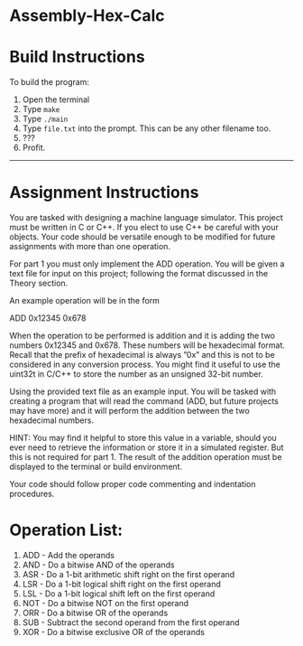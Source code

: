 # Assembly-Hex-Calc

# Build Instructions
To build the program:
1. Open the terminal
2. Type `make`
3. Type `./main`
4. Type `file.txt` into the prompt. This can be any other filename too.
5. ???
6. Profit.

____
# Assignment Instructions

You are tasked with designing a machine language simulator. 
This project must be written in C or C++.
If you elect to use C++ be careful with your objects. Your code should be versatile enough to be modified for future assignments with more than one operation. 

For part 1 you must only implement the ADD operation.
You will be given a text file for input on this project; following the format discussed in the Theory section. 

An example operation will be in the form


ADD 0x12345 0x678


When the operation to be performed is addition and it is adding the two numbers 0x12345 and 0x678.
These numbers will be hexadecimal format. Recall that the prefix of hexadecimal is always ”0x” and this is not to be considered in any conversion process. You might find it useful to use the uint32t in C/C++ to store the number as an unsigned 32-bit number.


Using the provided text file as an example input. You will be tasked with creating a program that will read the command (ADD, but future projects may have more) and it will perform the addition between the two hexadecimal numbers. 

HINT: You may find it helpful to store this value in a variable, should you ever need to retrieve the information or store it in a simulated register. But this is not required for part 1. The result of the addition operation must be displayed to the terminal or build environment.

Your code should follow proper code commenting and indentation procedures.

# Operation List:
1. ADD - Add the operands 
2. AND - Do a bitwise AND of the operands 
3. ASR - Do a 1-bit arithmetic shift right on the first operand 
4. LSR - Do a 1-bit logical shift right on the first operand 
5. LSL - Do a 1-bit logical shift left on the first operand 
6. NOT - Do a bitwise NOT on the first operand 
7. ORR - Do a bitwise OR of the operands 
8. SUB - Subtract the second operand from the first operand 
9. XOR - Do a bitwise exclusive OR of the operands